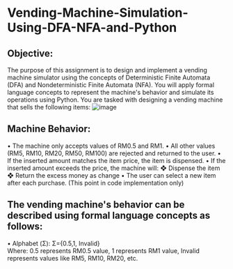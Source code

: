 # Vending-Machine-Simulation-Using-DFA-NFA-and-Python


## Objective: 
The purpose of this assignment is to design and implement a vending machine simulator using the concepts of Deterministic Finite Automata (DFA) and Nondeterministic Finite Automata (NFA). You will apply formal language concepts to represent the machine's behavior and simulate its operations using Python. 
You are tasked with designing a vending machine that sells the following items: 
![image](https://github.com/user-attachments/assets/c0324fbb-8b6d-403a-a011-492f4c53ade5)
## Machine Behavior: 
• The machine only accepts values of RM0.5 and RM1. 
• All other values (RM5, RM10, RM20, RM50, RM100) are rejected and returned to the user. 
• If the inserted amount matches the item price, the item is dispensed. 
• If the inserted amount exceeds the price, the machine will: 
❖ Dispense the item 
❖ Return the excess money as change 
• The user can select a new item after each purchase. (This point in code implementation only) 
## The vending machine's behavior can be described using formal language concepts as follows: 
• Alphabet (Σ): 
Σ={0.5,1, Invalid}  
Where: 
0.5 represents RM0.5 value, 1 represents RM1 value, Invalid represents values like RM5, 
RM10, RM20, etc.
